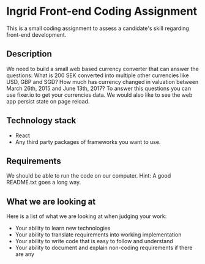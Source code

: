 # Ingrid Front-end Coding Assignment

This is a small coding assignment to assess a candidate's skill regarding front-end development.

## Description

We need to build a small web based currency converter that can answer the questions:
What is 200 SEK converted into multiple other currencies like USD, GBP and SGD?
How much has currency changed in valuation between March 26th, 2015 and June 13th, 2017?
To answer this questions you can use fixer.io to get your currencies data. We would also like to see the web app persist state on page reload.

## Technology stack

- React
- Any third party packages of frameworks you want to use.

## Requirements

We should be able to run the code on our computer. Hint: A good README.txt goes a long way.
         
## What we are looking at

Here is a list of what we are looking at when judging your work:

- Your ability to learn new technologies
- Your ability to translate requirements into working implementation
- Your ability to write code that is easy to follow and understand
- Your ability to document and explain non-coding requirements if there are any
